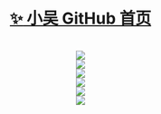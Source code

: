 <h1 align="center">
 <a href="https://github.com/zhang-bcxb">
  <span>✨</span>
  小吴 GitHub 首页</a>
<h1>

<div align="center" style="width:100%;"> <img src="https://profile-counter.glitch.me/yang-tian-hub/count.svg" /> </div>

<div align="center"> <img src="https://readme-typing-svg.herokuapp.com/?lines=欢迎来到我的GitHub!&center=true&font=Roboto&size=27" /></div>

<div align="center" style="width:100%;">
 <img src="https://streak-stats.demolab.com?user=1421788142&theme=dark&locale=zh_Hans" />
</div>


<div align="center" style="width:100%;">
 <img src="https://github-readme-stats.vercel.app/api?username=1421788142&show_icons=true&theme=tokyonight" />
</div>
<div align="center" style="width:100%;">
 <img src="https://github-readme-stats.vercel.app/api/top-langs/?username=1421788142&size_weight=0.5&count_weight=0.5" />
</div>
<div align="center"> <img src="https://github-readme-activity-graph.vercel.app/graph?username=1421788142&theme=xcode" /> </div>
